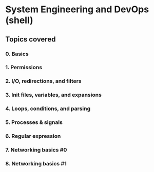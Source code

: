 # System Engineering and DevOps (shell)

## Topics covered
### 0. Basics
### 1. Permissions
### 2. I/O, redirections, and filters
### 3. Init files, variables, and expansions
### 4. Loops, conditions, and parsing
### 5. Processes & signals
### 6. Regular expression
### 7. Networking basics #0
### 8. Networking basics #1

